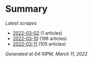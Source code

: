 # Summary
*Latest scrapes*
* [2022-03-02](https://github.com/nuuuwan/news_lk/blob/data/news_lk.2022-03-02.json) (1 articles)
* [2022-03-10](https://github.com/nuuuwan/news_lk/blob/data/news_lk.2022-03-10.json) (196 articles)
* [2022-03-11](https://github.com/nuuuwan/news_lk/blob/data/news_lk.2022-03-11.json) (105 articles)

*Generated at 04:10PM, March 11, 2022*